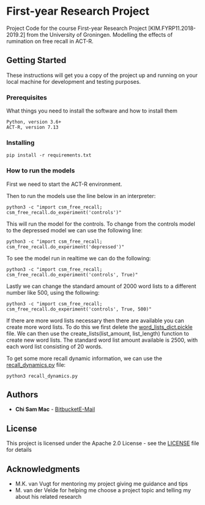 # First-year Research Project

Project Code for the course First-year Research Project [KIM.FYRP11.2018-2019.2] from the University of Groningen. Modelling the effects of rumination on free recall in ACT-R.

## Getting Started

These instructions will get you a copy of the project up and running on your local machine for development and testing purposes. 

### Prerequisites

What things you need to install the software and how to install them

```
Python, version 3.6+
ACT-R, version 7.13
```

### Installing

```
pip install -r requirements.txt
```

### How to run the models
First we need to start the ACT-R environment.

Then to run the models use the line below in an interpreter:
```
python3 -c "import csm_free_recall; csm_free_recall.do_experiment('controls')"
```
This will run the model for the controls.
To change from the controls model to the depressed model we can use the following line:
```
python3 -c "import csm_free_recall; csm_free_recall.do_experiment('depressed')"
```
To see the model run in realtime we can do the following:
```
python3 -c "import csm_free_recall; csm_free_recall.do_experiment('controls', True)"
```
Lastly we can change the standard amount of 2000 word lists to a different number like 500, using the following:
```
python3 -c "import csm_free_recall; csm_free_recall.do_experiment('controls', True, 500)"
```

If there are more word lists necessary then there are available you can create more word lists.
To do this we first delete the [word_lists_dict.pickle](word_lists_dict.pickle) file.
We can then use the create_lists(list_amount, list_length) function to create new word lists.
The standard word list amount available is 2500, with each word list consisting of 20 words.

To get some more recall dynamic information, we can use the [recall_dynamics.py](recall_dynamics.py) file:
```
python3 recall_dynamics.py
```

## Authors

* **Chi Sam Mac** - [Bitbucket](https://bitbucket.org/csmac/)[E-Mail](chisam_mac@hotmail.com)

## License

This project is licensed under the Apache 2.0 License - see the [LICENSE](LICENSE) file for details

## Acknowledgments

* M.K. van Vugt for mentoring my project giving me guidance and tips
* M. van der Velde for helping me choose a project topic and telling my about his related research
